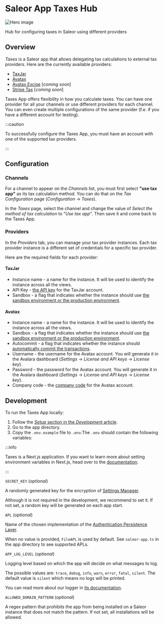 # Saleor App Taxes Hub

![Hero image](https://user-images.githubusercontent.com/249912/71523206-4e45f800-28c8-11ea-84ba-345a9bfc998a.png)

Hub for configuring taxes in Saleor using different providers

## Overview

_Taxes_ is a Saleor app that allows delegating tax calculations to external tax providers. Here are the currently available providers:

- [TaxJar](https://www.taxjar.com/)
- [Avatax](https://www.avalara.com/us/en/products/calculations.html)
- [Avatax Excise](https://developer.avalara.com/excise/) [_coming soon_]
- [Stripe Tax](https://stripe.com/tax) [_coming soon_]

Taxes App offers flexibility in how you calculate taxes. You can have one provider for all your channels or use different providers for each channel. You can even create multiple configurations of the same provider (f.e. if you have a different account for testing).

:::caution

To successfully configure the Taxes App, you must have an account with one of the supported tax providers.

:::

## Configuration

### Channels

For a channel to appear on the _Channels_ list, you must first select **"use tax app"** as its tax calculation method. You can do that on the _Tax Configuration_ page (_Configuration_ → _Taxes_).

In the _Taxes_ page, select the channel and change the value of _Select the method of tax calculation_ to "_Use tax app_". Then save it and come back to the Taxes App.

### Providers

In the _Providers_ tab, you can manage your tax provider instances. Each tax provider instance is a different set of credentials for a specific tax provider.

Here are the required fields for each provider:

#### TaxJar

- Instance name - a name for the instance. It will be used to identify the instance across all the views.
- API Key - [the API key](https://developers.taxjar.com/api/reference/#authentication) for the TaxJar account.
- Sandbox - a flag that indicates whether the instance should use [the sandbox environment or the production environment](https://developers.taxjar.com/api/reference/#sandbox-environment).

#### Avatax

- Instance name - a name for the instance. It will be used to identify the instance across all the views.
- Sandbox - a flag that indicates whether the instance should use [the sandbox environment or the production environment](https://developer.avalara.com/erp-integration-guide/sales-tax-badge/authentication-in-avatax/sandbox-vs-production/).
- Autocommit - a flag that indicates whether the instance should [automatically commit the transactions](https://developer.avalara.com/communications/dev-guide_rest_v2/commit-uncommit/).
- Username - the username for the Avatax account. You will generate it in the Avalara dashboard (_Settings_ → _License and API keys_ → _License key_).
- Password - the password for the Avatax account. You will generate it in the Avalara dashboard (_Settings_ → _License and API keys_ → _License key_).
- Company code - the [company code](https://developer.avalara.com/ecommerce-integration-guide/sales-tax-badge/transactions/simple-transactions/company-codes/) for the Avatax account.

## Development

To run the Taxes App locally:

1. Follow the [_Setup_ section in the _Development_ article](developer/app-store/development.mdx#setup).
2. Go to the app directory.
3. Copy the `.env.example` file to `.env`.The `.env` should contain the following variables:

:::info

Taxes is a Next.js application. If you want to learn more about setting environment variables in Next.js, head over to the [documentation](https://nextjs.org/docs/basic-features/environment-variables).

:::

`SECRET_KEY` (_optional_)

A randomly generated key for the encryption of [Settings Manager](https://github.com/saleor/saleor-app-sdk/blob/main/docs/settings-manager.md).

Although it is not required in the development, we recommend to set it. If not set, a random key will be generated on each app start.

`APL` (_optional_)

Name of the chosen implementation of the [Authentication Persistence Layer](https://github.com/saleor/saleor-app-sdk/blob/main/docs/apl.md).

When no value is provided, `FileAPL` is used by default. See `saleor-app.ts` in the app directory to see supported APLs.

`APP_LOG_LEVEL` (_optional_)

Logging level based on which the app will decide on what messages to log.

The possible values are: `trace`, `debug`, `info`, `warn`, `error`, `fatal`, `silent`. The default value is `silent` which means no logs will be printed.

You can read more about our logger in [its documentation](https://getpino.io/#/docs/api?id=loggerlevel-string-gettersetter).

`ALLOWED_DOMAIN_PATTERN` (_optional_)

A regex pattern that prohibits the app from being installed on a Saleor instance that does not match the pattern. If not set, all installations will be allowed.
